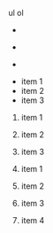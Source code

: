 ul
ol

*
+
-

* item 1
* item 2
* item 3



1. item 1
2. item 2
3. item 3



1. item 1
1. item 2
1. item 3
1. item 4
